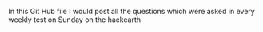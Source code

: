 In this Git Hub file I would post all the questions which were asked in every weekly test on Sunday on the hackearth
